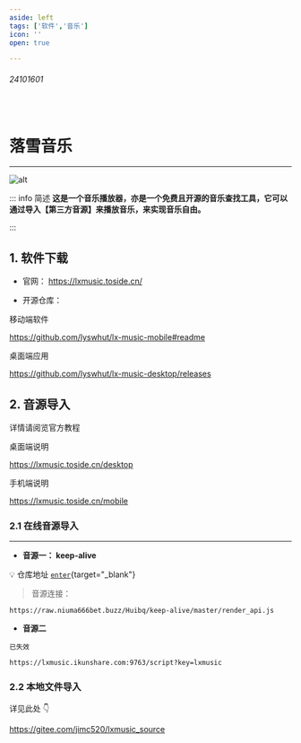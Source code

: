```yaml
---
aside: left
tags: ['软件','音乐']
icon: ''
open: true

---
```

 
###### 24101601
 
<br/>
 
# 落雪音乐


---

![alt](/cover/24101601.png)

::: info <Badge type='info'>简述</Badge>
**这是一个音乐播放器，亦是一个免费且开源的音乐查找工具，它可以通过导入【第三方音源】来播放音乐，来实现音乐自由。**

:::




## 1. 软件下载 

- 官网：  https://lxmusic.toside.cn/

- 开源仓库：

<Badge type='tip'>移动端软件</Badge>

https://github.com/lyswhut/lx-music-mobile#readme 

<Badge type='tip'>桌面端应用</Badge>

https://github.com/lyswhut/lx-music-desktop/releases


## 2. 音源导入


详情请阅览官方教程  

<Badge type='tip'>桌面端说明</Badge>

https://lxmusic.toside.cn/desktop


<Badge type='tip'>手机端说明</Badge>

https://lxmusic.toside.cn/mobile

### 2.1 在线音源导入

---

- **音源一： keep-alive**

💡 <Badge type='info'>仓库地址</Badge> [`enter`](https://github.com/Huibq/keep-alive){target="_blank"}  

> 音源连接：   

```text
https://raw.niuma666bet.buzz/Huibq/keep-alive/master/render_api.js
```

- **音源二**

`已失效`

```text
https://lxmusic.ikunshare.com:9763/script?key=lxmusic
```


### 2.2 本地文件导入

详见此处 👇

https://gitee.com/jimc520/lxmusic_source